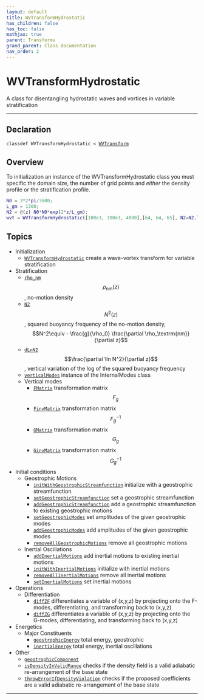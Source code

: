 ```yaml
---
layout: default
title: WVTransformHydrostatic
has_children: false
has_toc: false
mathjax: true
parent: Transforms
grand_parent: Class documentation
nav_order: 2
---
```


#  WVTransformHydrostatic

A class for disentangling hydrostatic waves and vortices in variable stratification


---

## Declaration

<div class="language-matlab highlighter-rouge"><div class="highlight"><pre class="highlight"><code>classdef WVTransformHydrostatic < <a href="/classes/wvtransform/" title="WVTransform">WVTransform</a></code></pre></div></div>

## Overview
 
  To initialization an instance of the WVTransformHydrostatic class you
  must specific the domain size, the number of grid points and *either*
  the density profile or the stratification profile.
 
  ```matlab
  N0 = 3*2*pi/3600;
  L_gm = 1300;
  N2 = @(z) N0*N0*exp(2*z/L_gm);
  wvt = WVTransformHydrostatic([100e3, 100e3, 4000],[64, 64, 65], N2=N2,latitude=30);
  ```
 
           
  


## Topics
+ Initialization
  + [`WVTransformHydrostatic`](/classes/transforms/wvtransformhydrostatic/wvtransformhydrostatic.html) create a wave-vortex transform for variable stratification
+ Stratification
  + [`rho_nm`](/classes/transforms/wvtransformhydrostatic/rho_nm.html) $$\rho_\textrm{nm}(z)$$, no-motion density
  + [`N2`](/classes/transforms/wvtransformhydrostatic/n2.html) $$N^2(z)$$, squared buoyancy frequency of the no-motion density, $$N^2\equiv - \frac{g}{\rho_0} \frac{\partial \rho_\textrm{nm}}{\partial z}$$
  + [`dLnN2`](/classes/transforms/wvtransformhydrostatic/dlnn2.html) $$\frac{\partial \ln N^2}{\partial z}$$, vertical variation of the log of the squared buoyancy frequency
  + [`verticalModes`](/classes/transforms/wvtransformhydrostatic/verticalmodes.html) instance of the InternalModes class
  + Vertical modes
    + [`FMatrix`](/classes/transforms/wvtransformhydrostatic/fmatrix.html) transformation matrix $$F_g$$
    + [`FinvMatrix`](/classes/transforms/wvtransformhydrostatic/finvmatrix.html) transformation matrix $$F_g^{-1}$$
    + [`GMatrix`](/classes/transforms/wvtransformhydrostatic/gmatrix.html) transformation matrix $$G_g$$
    + [`GinvMatrix`](/classes/transforms/wvtransformhydrostatic/ginvmatrix.html) transformation matrix $$G_g^{-1}$$
+ Initial conditions
  + Geostrophic Motions
    + [`initWithGeostrophicStreamfunction`](/classes/transforms/wvtransformhydrostatic/initwithgeostrophicstreamfunction.html) initialize with a geostrophic streamfunction
    + [`setGeostrophicStreamfunction`](/classes/transforms/wvtransformhydrostatic/setgeostrophicstreamfunction.html) set a geostrophic streamfunction
    + [`addGeostrophicStreamfunction`](/classes/transforms/wvtransformhydrostatic/addgeostrophicstreamfunction.html) add a geostrophic streamfunction to existing geostrophic motions
    + [`setGeostrophicModes`](/classes/transforms/wvtransformhydrostatic/setgeostrophicmodes.html) set amplitudes of the given geostrophic modes
    + [`addGeostrophicModes`](/classes/transforms/wvtransformhydrostatic/addgeostrophicmodes.html) add amplitudes of the given geostrophic modes
    + [`removeAllGeostrophicMotions`](/classes/transforms/wvtransformhydrostatic/removeallgeostrophicmotions.html) remove all geostrophic motions
  + Inertial Oscillations
    + [`addInertialMotions`](/classes/transforms/wvtransformhydrostatic/addinertialmotions.html) add inertial motions to existing inertial motions
    + [`initWithInertialMotions`](/classes/transforms/wvtransformhydrostatic/initwithinertialmotions.html) initialize with inertial motions
    + [`removeAllInertialMotions`](/classes/transforms/wvtransformhydrostatic/removeallinertialmotions.html) remove all inertial motions
    + [`setInertialMotions`](/classes/transforms/wvtransformhydrostatic/setinertialmotions.html) set inertial motions
+ Operations
  + Differentiation
    + [`diffZF`](/classes/transforms/wvtransformhydrostatic/diffzf.html) differentiates a variable of (x,y,z) by projecting onto the F-modes, differentiating, and transforming back to (x,y,z)
    + [`diffZG`](/classes/transforms/wvtransformhydrostatic/diffzg.html) differentiates a variable of (x,y,z) by projecting onto the G-modes, differentiating, and transforming back to (x,y,z)
+ Energetics
  + Major Constituents
    + [`geostrophicEnergy`](/classes/transforms/wvtransformhydrostatic/geostrophicenergy.html) total energy, geostrophic
    + [`inertialEnergy`](/classes/transforms/wvtransformhydrostatic/inertialenergy.html) total energy, inertial oscillations
+ Other
  + [`geostrophicComponent`](/classes/transforms/wvtransformhydrostatic/geostrophiccomponent.html) 
  + [`isDensityInValidRange`](/classes/transforms/wvtransformhydrostatic/isdensityinvalidrange.html) checks if the density field is a valid adiabatic re-arrangement of the base state
  + [`throwErrorIfDensityViolation`](/classes/transforms/wvtransformhydrostatic/throwerrorifdensityviolation.html) checks if the proposed coefficients are a valid adiabatic re-arrangement of the base state


---